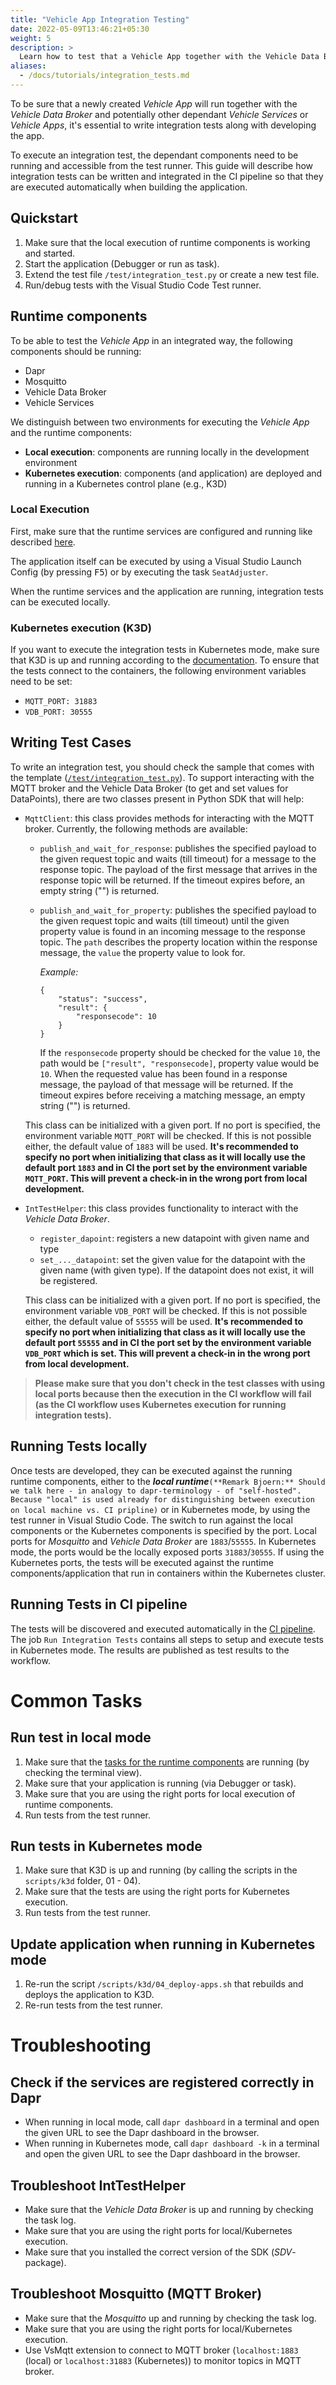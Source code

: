```yaml
---
title: "Vehicle App Integration Testing"
date: 2022-05-09T13:46:21+05:30
weight: 5
description: >
  Learn how to test that a Vehicle App together with the Vehicle Data Broker and potentially other dependant Vehicle Services or Vehicle Apps runs as expected.
aliases:
  - /docs/tutorials/integration_tests.md
---
```


To be sure that a newly created _Vehicle App_ will run together with the _Vehicle Data Broker_ and potentially other dependant _Vehicle Services_ or _Vehicle Apps_, it's essential to write integration tests along with developing the app.

To execute an integration test, the dependant components need to be running and accessible from the test runner. This guide will describe how integration tests can be written and integrated in the CI pipeline so that they are executed automatically when building the application.

## Quickstart

1. Make sure that the local execution of runtime components is working and started.
2. Start the application (Debugger or run as task).
3. Extend the test file `/test/integration_test.py` or create a new test file.
4. Run/debug tests with the Visual Studio Code Test runner.

## Runtime components

To be able to test the _Vehicle App_ in an integrated way, the following components should be running:

- Dapr
- Mosquitto
- Vehicle Data Broker
- Vehicle Services

We distinguish between two environments for executing the _Vehicle App_ and the runtime components:

- **Local execution**: components are running locally in the development environment
- **Kubernetes execution**: components (and application) are deployed and running in a Kubernetes control plane (e.g., K3D)

### Local Execution

First, make sure that the runtime services are configured and running like described [here](/docs/run_runtime_services_locally.md).

The application itself can be executed by using a Visual Studio Launch Config (by pressing <kbd>F5</kbd>) or by executing the task `SeatAdjuster`.

When the runtime services and the application are running, integration tests can be executed locally.

### Kubernetes execution (K3D)

If you want to execute the integration tests in Kubernetes mode, make sure that K3D is up and running according to the [documentation](/docs/run_runtime_services_kubernetes.md). To ensure that the tests connect to the containers, the following environment variables need to be set:

- `MQTT_PORT: 31883`
- `VDB_PORT: 30555`

## Writing Test Cases

To write an integration test, you should check the sample that comes with the template ([`/test/integration_test.py`](https://github.com/eclipse-velocitas/vehicle-app-python-template/blob/main/test/integration_test.py)). To support interacting with the MQTT broker and the Vehicle Data Broker (to get and set values for DataPoints), there are two classes present in Python SDK that will help:

- `MqttClient`: this class provides methods for interacting with the MQTT broker. Currently, the following methods are available:

  - `publish_and_wait_for_response`: publishes the specified payload to the given request topic and waits (till timeout) for a message to the response topic. The payload of the first message that arrives in the response topic will be returned. If the timeout expires before, an empty string ("") is returned.
  - `publish_and_wait_for_property`: publishes the specified payload to the given request topic and waits (till timeout) until the given property value is found in an incoming message to the response topic. The `path` describes the property location within the response message, the `value` the property value to look for.

    _Example:_

    ```
    {
        "status": "success",
        "result": {
            "responsecode": 10
        }
    }
    ```

    If the `responsecode` property should be checked for the value `10`, the path would be `["result", "responsecode]`, property value would be `10`. When the requested value has been found in a response message, the payload of that message will be returned. If the timeout expires before receiving a matching message, an empty string ("") is returned.

  This class can be initialized with a given port. If no port is specified, the environment variable `MQTT_PORT` will be checked. If this is not possible either, the default value of `1883` will be used. **It's recommended to specify no port when initializing that class as it will locally use the default port `1883` and in CI the port set by the environment variable `MQTT_PORT`. This will prevent a check-in in the wrong port from local development.**

- `IntTestHelper`: this class provides functionality to interact with the _Vehicle Data Broker_.

  - `register_dapoint`: registers a new datapoint with given name and type
  - `set_..._datapoint`: set the given value for the datapoint with the given name (with given type). If the datapoint does not exist, it will be registered.

  This class can be initialized with a given port. If no port is specified, the environment variable `VDB_PORT` will be checked. If this is not possible either, the default value of `55555` will be used. **It's recommended to specify no port when initializing that class as it will locally use the default port `55555` and in CI the port set by the environment variable `VDB_PORT` which is set. This will prevent a check-in in the wrong port from local development.**

> **Please make sure that you don't check in the test classes with using local ports because then the execution in the CI workflow will fail (as the CI workflow uses Kubernetes execution for running integration tests).**

## Running Tests locally

Once tests are developed, they can be executed against the running runtime components, either to the **_local runtime_**`(**Remark Bjoern:** Should we talk here - in analogy to dapr-terminology - of "self-hosted". Because "local" is used already for distinguishing between execution on local machine vs. CI pripline)` or in Kubernetes mode, by using the test runner in Visual Studio Code. The switch to run against the local components or the Kubernetes components is specified by the port. Local ports for _Mosquitto_ and _Vehicle Data Broker_ are `1883`/`55555`. In Kubernetes mode, the ports would be the locally exposed ports `31883`/`30555`. If using the Kubernetes ports, the tests will be executed against the runtime components/application that run in containers within the Kubernetes cluster.

## Running Tests in CI pipeline

The tests will be discovered and executed automatically in the [CI pipeline](https://github.com/eclipse-velocitas/vehicle-app-python-template/blob/main/.github/workflows/ci.yml). The job `Run Integration Tests` contains all steps to setup and execute tests in Kubernetes mode. The results are published as test results to the workflow.

# Common Tasks

## Run test in local mode

1. Make sure that the [tasks for the runtime components](/docs/run_runtime_services_kubernetes.md) are running (by checking the terminal view).
2. Make sure that your application is running (via Debugger or task).
3. Make sure that you are using the right ports for local execution of runtime components.
4. Run tests from the test runner.

## Run tests in Kubernetes mode

1. Make sure that K3D is up and running (by calling the scripts in the `scripts/k3d` folder, 01 - 04).
2. Make sure that the tests are using the right ports for Kubernetes execution.
3. Run tests from the test runner.

## Update application when running in Kubernetes mode

1. Re-run the script `/scripts/k3d/04_deploy-apps.sh` that rebuilds and deploys the application to K3D.
2. Re-run tests from the test runner. 

# Troubleshooting

## Check if the services are registered correctly in Dapr

- When running in local mode, call `dapr dashboard` in a terminal and open the given URL to see the Dapr dashboard in the browser.
- When running in Kubernetes mode, call `dapr dashboard -k` in a terminal and open the given URL to see the Dapr dashboard in the browser.

## Troubleshoot IntTestHelper

- Make sure that the _Vehicle Data Broker_ is up and running by checking the task log.
- Make sure that you are using the right ports for local/Kubernetes execution.
- Make sure that you installed the correct version of the SDK (_SDV_-package).

## Troubleshoot Mosquitto (MQTT Broker)

- Make sure that the _Mosquitto_ up and running by checking the task log.
- Make sure that you are using the right ports for local/Kubernetes execution.
- Use VsMqtt extension to connect to MQTT broker (`localhost:1883` (local) or `localhost:31883` (Kubernetes)) to monitor topics in MQTT broker.
